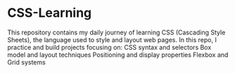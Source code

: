 # CSS-Learning
This repository contains my daily journey of learning CSS (Cascading Style Sheets), the language used to style and layout web pages.  In this repo, I practice and build projects focusing on:  CSS syntax and selectors  Box model and layout techniques  Positioning and display properties  Flexbox and Grid systems  
